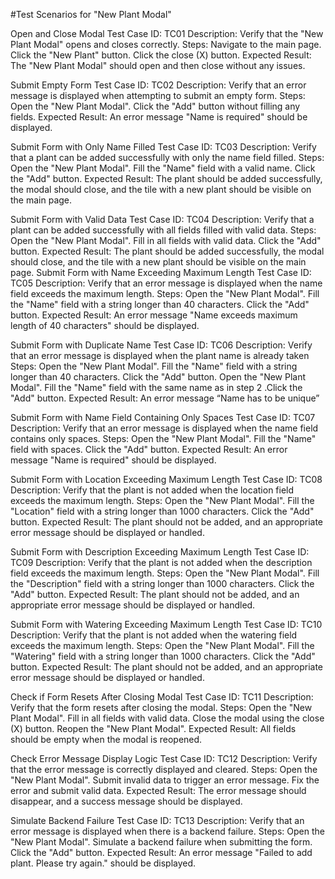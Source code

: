 #Test Scenarios for "New Plant Modal"

Open and Close Modal
Test Case ID: TC01
Description: Verify that the "New Plant Modal" opens and closes correctly.
Steps:
Navigate to the main page.
Click the "New Plant" button.
Click the close (X) button.
Expected Result: The "New Plant Modal" should open and then close without any issues.

Submit Empty Form
Test Case ID: TC02
Description: Verify that an error message is displayed when attempting to submit an empty form.
Steps:
Open the "New Plant Modal".
Click the "Add" button without filling any fields.
Expected Result: An error message "Name is required" should be displayed.

Submit Form with Only Name Filled
Test Case ID: TC03
Description: Verify that a plant can be added successfully with only the name field filled.
Steps:
Open the "New Plant Modal".
Fill the "Name" field with a valid name.
Click the "Add" button.
Expected Result: The plant should be added successfully, the modal should close, and the tile with a new plant should be visible on the main page. 

Submit Form with Valid Data
Test Case ID: TC04
Description: Verify that a plant can be added successfully with all fields filled with valid data.
Steps:
Open the "New Plant Modal".
Fill in all fields with valid data.
Click the "Add" button.
Expected Result: The plant should be added successfully, the modal should close, and the tile with a new plant should be visible on the main page. 
Submit Form with Name Exceeding Maximum Length
Test Case ID: TC05
Description: Verify that an error message is displayed when the name field exceeds the maximum length.
Steps:
Open the "New Plant Modal".
Fill the "Name" field with a string longer than 40 characters.
Click the "Add" button.
Expected Result: An error message "Name exceeds maximum length of 40 characters" should be displayed.

Submit Form with Duplicate Name
Test Case ID: TC06
Description: Verify that an error message is displayed when the plant name is already taken
Steps:
Open the "New Plant Modal".
Fill the "Name" field with a string longer than 40 characters.
Click the "Add" button.
Open the "New Plant Modal".
Fill the "Name" field with the same name as in step 2
.Click the "Add" button.
Expected Result: An error message “Name has to be unique” 

Submit Form with Name Field Containing Only Spaces
Test Case ID: TC07
Description: Verify that an error message is displayed when the name field contains only spaces.
Steps:
Open the "New Plant Modal".
Fill the "Name" field with spaces.
Click the "Add" button.
Expected Result: An error message "Name is required" should be displayed.


Submit Form with Location Exceeding Maximum Length
Test Case ID: TC08
Description: Verify that the plant is not added when the location field exceeds the maximum length.
Steps:
Open the "New Plant Modal".
Fill the "Location" field with a string longer than 1000 characters.
Click the "Add" button.
Expected Result: The plant should not be added, and an appropriate error message should be displayed or handled.

Submit Form with Description Exceeding Maximum Length
Test Case ID: TC09
Description: Verify that the plant is not added when the description field exceeds the maximum length.
Steps:
Open the "New Plant Modal".
Fill the "Description" field with a string longer than 1000 characters.
Click the "Add" button.
Expected Result: The plant should not be added, and an appropriate error message should be displayed or handled.

Submit Form with Watering Exceeding Maximum Length
Test Case ID: TC10
Description: Verify that the plant is not added when the watering field exceeds the maximum length.
Steps:
Open the "New Plant Modal".
Fill the "Watering" field with a string longer than 1000 characters.
Click the "Add" button.
Expected Result: The plant should not be added, and an appropriate error message should be displayed or handled.

Check if Form Resets After Closing Modal
Test Case ID: TC11
Description: Verify that the form resets after closing the modal.
Steps:
Open the "New Plant Modal".
Fill in all fields with valid data.
Close the modal using the close (X) button.
Reopen the "New Plant Modal".
Expected Result: All fields should be empty when the modal is reopened.

Check Error Message Display Logic
Test Case ID: TC12
Description: Verify that the error message is correctly displayed and cleared.
Steps:
Open the "New Plant Modal".
Submit invalid data to trigger an error message.
Fix the error and submit valid data.
Expected Result: The error message should disappear, and a success message should be displayed.


Simulate Backend Failure
Test Case ID: TC13
Description: Verify that an error message is displayed when there is a backend failure.
Steps:
Open the "New Plant Modal".
Simulate a backend failure when submitting the form.
Click the "Add" button.
Expected Result: An error message "Failed to add plant. Please try again." should be displayed.

